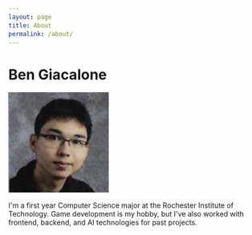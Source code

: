```yaml
---
layout: page
title: About
permalink: /about/
---
```


# Ben Giacalone

![me](/assets/pics/me.jpg)

I'm a first year Computer Science major at the Rochester Institute of Technology. Game development is my hobby, but I've also worked with frontend, backend, and AI technologies for past projects.